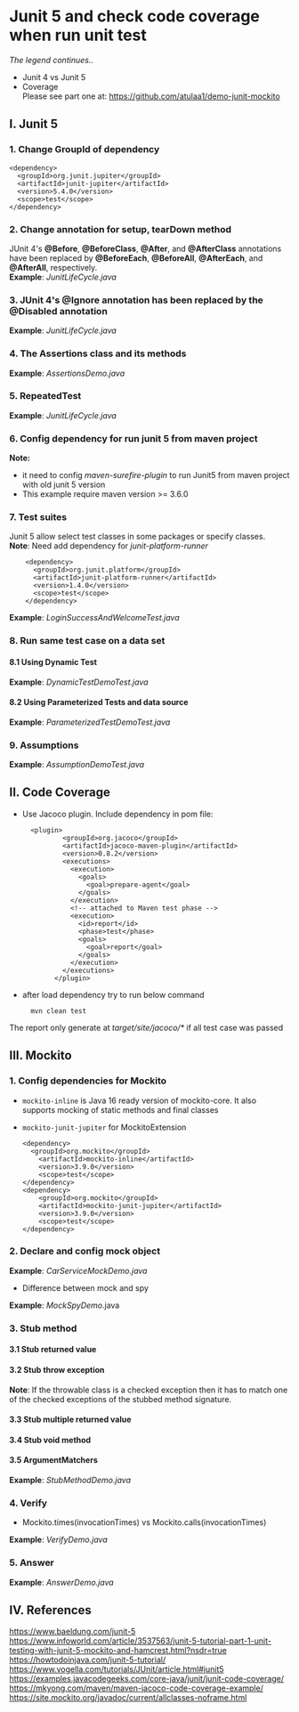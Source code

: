 # Junit 5 and check code coverage when run unit test
_The legend continues.._
- Junit 4 vs Junit 5  
- Coverage  
Please see part one at: 
https://github.com/atulaa1/demo-junit-mockito  
## I. Junit 5  
### 1. Change GroupId of dependency  
    
    <dependency>
      <groupId>org.junit.jupiter</groupId>
      <artifactId>junit-jupiter</artifactId>
      <version>5.4.0</version>
      <scope>test</scope>
    </dependency>
    
### 2. Change annotation for setup, tearDown method  
JUnit 4's **@Before**, **@BeforeClass**, **@After**, and **@AfterClass** annotations have been replaced by **@BeforeEach**, **@BeforeAll**, **@AfterEach**, and **@AfterAll**, respectively.  
**Example**: _JunitLifeCycle.java_  
### 3. JUnit 4's @Ignore annotation has been replaced by the @Disabled annotation  
**Example**: _JunitLifeCycle.java_  
### 4. The Assertions class and its methods  
**Example**: _AssertionsDemo.java_  
### 5. RepeatedTest  
**Example**: _JunitLifeCycle.java_  
### 6. Config dependency for run junit 5 from maven project  
**Note:** 
- it need to config _maven-surefire-plugin_ to run Junit5 from maven project with old junit 5 version  
- This example require maven version >= 3.6.0  
### 7. Test suites  
Junit 5 allow select test classes in some packages or specify classes.  
**Note**: Need add dependency for _junit-platform-runner_  
    
        <dependency>
          <groupId>org.junit.platform</groupId>
          <artifactId>junit-platform-runner</artifactId>
          <version>1.4.0</version>
          <scope>test</scope>
        </dependency>
        
**Example**: _LoginSuccessAndWelcomeTest.java_  
### 8. Run same test case on a data set  
#### 8.1 Using Dynamic Test  
**Example**: _DynamicTestDemoTest.java_  
#### 8.2 Using Parameterized Tests and data source
**Example**: _ParameterizedTestDemoTest.java_
### 9. Assumptions  
**Example**: _AssumptionDemoTest.java_
## II. Code Coverage  
- Use Jacoco plugin. Include dependency in pom file:  
    
        <plugin>
                <groupId>org.jacoco</groupId>
                <artifactId>jacoco-maven-plugin</artifactId>
                <version>0.8.2</version>
                <executions>
                  <execution>
                    <goals>
                      <goal>prepare-agent</goal>
                    </goals>
                  </execution>
                  <!-- attached to Maven test phase -->
                  <execution>
                    <id>report</id>
                    <phase>test</phase>
                    <goals>
                      <goal>report</goal>
                    </goals>
                  </execution>
                </executions>
              </plugin>
     
- after load dependency try to run below command  
      
        mvn clean test   
    
The report only generate at _target/site/jacoco/*_  if all test case was passed  
## III. Mockito
### 1. Config dependencies for Mockito
- `mockito-inline` is Java 16 ready version of mockito-core. It also supports mocking of static methods and final classes
- `mockito-junit-jupiter` for MockitoExtension
  
      <dependency>
        <groupId>org.mockito</groupId>
          <artifactId>mockito-inline</artifactId>
          <version>3.9.0</version>
          <scope>test</scope>
      </dependency>
      <dependency>
          <groupId>org.mockito</groupId>
          <artifactId>mockito-junit-jupiter</artifactId>
          <version>3.9.0</version>
          <scope>test</scope>
      </dependency>
### 2. Declare and config mock object
**Example**: _CarServiceMockDemo.java_
- Difference between mock and spy

**Example**: _MockSpyDemo_.java
### 3. Stub method
#### 3.1 Stub returned value
#### 3.2 Stub throw exception
**Note**: If the throwable class is a checked exception then it has to match one of the checked exceptions of the stubbed method signature.
#### 3.3 Stub multiple returned value
#### 3.4 Stub void method
#### 3.5 ArgumentMatchers
**Example**: _StubMethodDemo.java_
### 4. Verify
- Mockito.times(invocationTimes) vs Mockito.calls(invocationTimes)

**Example**: _VerifyDemo.java_
### 5. Answer
**Example**: _AnswerDemo.java_
## IV. References  
https://www.baeldung.com/junit-5  
https://www.infoworld.com/article/3537563/junit-5-tutorial-part-1-unit-testing-with-junit-5-mockito-and-hamcrest.html?nsdr=true    
https://howtodoinjava.com/junit-5-tutorial/  
https://www.vogella.com/tutorials/JUnit/article.html#junit5  
https://examples.javacodegeeks.com/core-java/junit/junit-code-coverage/    
https://mkyong.com/maven/maven-jacoco-code-coverage-example/
https://site.mockito.org/javadoc/current/allclasses-noframe.html
